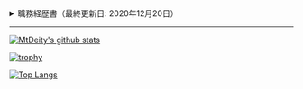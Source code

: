 <details>
<summary>
    職務経歴書（最終更新日: 2020年12月20日）
</summary>

- [業務経歴](#業務経歴)
  - [概要](#概要)
  - [スキル](#スキル)
    - [言語](#言語)
    - [フレームワーク等](#フレームワーク等)
    - [データベース](#データベース)
    - [クラウド](#クラウド)
      - [AWS](#aws)
      - [(GCP)](#gcp)
    - [その他](#その他)
  - [主な業務経歴](#主な業務経歴)
    - [APIゲートウェイ新規開発【Laravel/Vue.js/MySQL/AWS】（2020年12月〜2021年1月）](#apiゲートウェイ新規開発laravelvuejsmysqlaws2020年12月2021年1月)
    - [SMS配信システム新規開発【Laravel/Vue.js/MySQL/AWS】（2020年10月〜11月）](#sms配信システム新規開発laravelvuejsmysqlaws2020年10月11月)
    - [車両状況モニタリングアプリ改修【Xamarin】（2020年9月）](#車両状況モニタリングアプリ改修xamarin2020年9月)
    - [装置稼働状況監視システム新規機能追加【Laravel/Vue.js/PostgreSQL】（2020年7月〜8月）](#装置稼働状況監視システム新規機能追加laravelvuejspostgresql2020年7月8月)
    - [車両状況モニタリングシステム運用保守【PostgreSQL/AWS】（2020年7月〜現在）](#車両状況モニタリングシステム運用保守postgresqlaws2020年7月現在)
    - [タスク管理システム新規開発【Laravel/Vue.js/MySQL】（2020年4月〜6月）](#タスク管理システム新規開発laravelvuejsmysql2020年4月6月)
  - [各種リンク](#各種リンク)
- [お仕事のご依頼](#お仕事のご依頼)

## 業務経歴

### 概要

バックエンドがメインのフルスタックエンジニア。業務では主にLaravel/Vue.js/AWSを使用。

### スキル

業務での経験がないものは括弧内に記載。

#### 言語

PHP/JavaScript/Java/C#/CSS/HTML(/Python/Go/Dart/Kotlin/Ruby/TypeScript)

#### フレームワーク等

Laravel/Vue.js/Spring Boot/Xamarin/SCSS/Bootstrap(/Flutter/Android SDK/React)

#### データベース

MySQL/PostgreSQL

#### クラウド

##### AWS

VPC/IAM/EC2/RDS/SNS/SES/ACM/Route 53/CloudWatch(/S3)

##### (GCP)

(VPC/IAM/GCE/GCS/Cloud Functions/Cloud Pub/Sub/BigQuery)

#### その他

Linux/Git/GitHub/GitLab/Nginx/Zabbix/Vim(/Docker)

### 主な業務経歴

#### APIゲートウェイ新規開発【Laravel/Vue.js/MySQL/AWS】（2020年12月〜2021年1月）

- モバイルアプリ間との認証を行うAPIゲートウェイの新規開発案件。
- 1人で設計、実装、試験、リリースを担当。
- Spring Bootは未経験であったが迅速にキャッチアップ。Bearerトークンを使用したAPIゲートウェイを構築した。

#### SMS配信システム新規開発【Laravel/Vue.js/MySQL/AWS】（2020年10月〜11月）

- 1人で設計、実装、試験、リリースを担当。
- AWSは未経験であったが、迅速にキャッチアップし、EC2とRDSを使用した環境を構築。CSVファイルのインポート・エクスポート、バッチ処理でのSMSの配信機能を実装した。DB設計やマニュアルの作成、顧客への説明も担当した。

#### 車両状況モニタリングアプリ改修【Xamarin】（2020年9月）

- Xamarinのモバイルアプリの改修案件。
- 1人で実装、試験、リリースを担当。
- Xamarinは未経験であったが、AndroidやFlutterでの開発経験を生かし、迅速にキャッチアップ。ログイン画面及びログイン維持機能の改修を行なった。

#### 装置稼働状況監視システム新規機能追加【Laravel/Vue.js/PostgreSQL】（2020年7月〜8月）

- IoT案件の事業者用管理画面の新規機能追加。
- 5名チームで実装、試験を担当。
- 既存サービスの管理画面に、表示カラムの選択機能やCSVでのダウンロード機能等を追加。

#### 車両状況モニタリングシステム運用保守【PostgreSQL/AWS】（2020年7月〜現在）

- 4名チームで保守を担当。
- ZabbixやCloud Watchを使用した監視を実施。メモリ使用率に異常があった際には、メモリリークを特定し、対応作業を行った。また、ドキュメントを整備し、作業効率の向上に貢献した。

#### タスク管理システム新規開発【Laravel/Vue.js/MySQL】（2020年4月〜6月）

- Redmineライクな社内タスク管理システムの新規開発案件。
- 4名チームで実装、試験を担当。
- Laravel/Vue.jsは未経験であったが迅速にキャッチアップ。データベースはMySQLを使用、バックエンドはLaravelでAPIを開発、フロントエンドはVue.jsでSPA化した。スマホ対応のレスポンシブデザインで、クライアント側でソートやフィルタ、ページネーションなどを行えるようにした。

### 各種リンク

- [GitHub](https://github.com/MtDeity)
- [Twitter](https://twitter.com/MtDeity)
- [Qiita](https://qiita.com/MtDeity)
- [LinkedIn](https://www.linkedin.com/in/satoshikamiyama)
- [LAPRAS](https://lapras.com/public/3XY5MWN)
- [LeetCode](https://leetcode.com/MtDeity)
- [AtCoder](https://atcoder.jp/users/mtdeity)
- [Stack Overflow](https://stackoverflow.com/users/14691794)
- [teratail](https://teratail.com/users/MtDeity)
- [Connpass](https://connpass.com/user/MtDeity)

## お仕事のご依頼

- 業務形態: 準委任契約で出社またはリモート（最寄り駅は渋谷駅）
- 稼働: 2〜5日/週
- 時間単価: 4000円〜/時
- 業務では主にLaravel/Vue.js/AWSを使用していますが、GoやPython、英語を使用する案件にも興味があり（この場合、時間単価や稼働時間は条件を満たさなくても柔軟に対応可能です）、現在学習を進めています。
- [TwitterのDM](https://twitter.com/messages/compose?recipient_id=1177206127823470593)等からご連絡ください。

</details>

---

[![MtDeity's github stats](https://github-readme-stats.vercel.app/api?username=MtDeity&include_all_commits=true&count_private=true&show_icons=true)](https://github.com/anuraghazra/github-readme-stats)

[![trophy](https://github-profile-trophy.vercel.app/?username=MtDeity)](https://github.com/MtDeity)

[![Top Langs](https://github-readme-stats.vercel.app/api/top-langs/?username=MtDeity&layout=compact)](https://github.com/anuraghazra/github-readme-stats)

<!--
[![ReadMe Card](https://github-readme-stats.vercel.app/api/pin/?username=MtDeity&repo=MtDeity)](https://github.com/anuraghazra/github-readme-stats)
[![ReadMe Card](https://github-readme-stats.vercel.app/api/pin/?username=MtDeity&repo=leetcode-python)](https://github.com/anuraghazra/github-readme-stats)
-->

<!--
**MtDeity/MtDeity** is a ✨ _special_ ✨ repository because its `README.md` (this file) appears on your GitHub profile.

Here are some ideas to get you started:

- 🔭 I’m currently working on ...
- 🌱 I’m currently learning ...
- 👯 I’m looking to collaborate on ...
- 🤔 I’m looking for help with ...
- 💬 Ask me about ...
- 📫 How to reach me: ...
- 😄 Pronouns: ...
- ⚡ Fun fact: ...
-->
